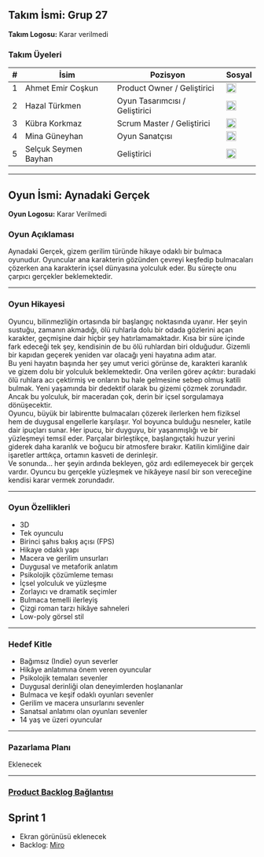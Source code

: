 ## Takım İsmi: Grup 27  
**Takım Logosu:** Karar verilmedi  

### Takım Üyeleri
<table>
  <thead>
    <tr>
      <th>#</th>
      <th>İsim</th>
      <th>Pozisyon</th>
      <th>Sosyal</th>
    </tr>
  </thead>
  <tbody>
    <tr >
      <td>1</td>
      <td>Ahmet Emir Coşkun</td>
      <td>Product Owner / Geliştirici</td>
      <td><a href="https://www.linkedin.com/in/ahmetemircoskun" target="_blank">
    <img src="https://cdn.jsdelivr.net/gh/devicons/devicon/icons/linkedin/linkedin-original.svg" alt="LinkedIn" width="20" height="20">
  </a></td>
    </tr>
    <tr>
      <td>2</td>
      <td>Hazal Türkmen</td>
      <td>Oyun Tasarımcısı / Geliştirici</td>
      <td><a href="https://www.linkedin.com/in/hazal-t%C3%BCrkmen-21754933a/" target="_blank">
    <img src="https://cdn.jsdelivr.net/gh/devicons/devicon/icons/linkedin/linkedin-original.svg" alt="LinkedIn" width="20" height="20">
  </a></td>
    </tr>
    <tr>
      <td>3</td>
      <td>Kübra Korkmaz</td>
      <td>Scrum Master / Geliştirici</td>
      <td><a href="https://www.linkedin.com/in/korkmazkubraa/" target="_blank">
    <img src="https://cdn.jsdelivr.net/gh/devicons/devicon/icons/linkedin/linkedin-original.svg" alt="LinkedIn" width="20" height="20">
  </a></td>
    </tr>
    <tr>
      <td>4</td>
      <td>Mina Güneyhan</td>
      <td>Oyun Sanatçısı</td>
      <td><a href="https://www.linkedin.com/in/mina-g%C3%BCneyhan-79a3b333a/?utm_source=share&utm_campaign=share_via&utm_content=profile&utm_medium=android_app" target="_blank">
    <img src="https://cdn.jsdelivr.net/gh/devicons/devicon/icons/linkedin/linkedin-original.svg" alt="LinkedIn" width="20" height="20">
  </a></td>
    </tr>
    <tr>
      <td>5</td>
      <td>Selçuk Seymen Bayhan</td>
      <td>Geliştirici</td>
      <td><a href="https://www.linkedin.com/in/selcukseymen0" target="_blank">
    <img src="https://cdn.jsdelivr.net/gh/devicons/devicon/icons/linkedin/linkedin-original.svg" alt="LinkedIn" width="20" height="20">
  </a></td>
    </tr>
  </tbody>
</table>

---

## Oyun İsmi: Aynadaki Gerçek  
**Oyun Logosu:** Karar Verilmedi  

### Oyun Açıklaması  
Aynadaki Gerçek, gizem gerilim türünde hikaye odaklı bir bulmaca oyunudur. Oyuncular ana karakterin gözünden çevreyi keşfedip bulmacaları çözerken ana karakterin içsel dünyasına yolculuk eder. Bu süreçte onu çarpıcı gerçekler beklemektedir.

---

### Oyun Hikayesi  
Oyuncu, bilinmezliğin ortasında bir başlangıç noktasında uyanır. Her şeyin sustuğu, zamanın akmadığı, ölü ruhlarla dolu bir odada gözlerini açan karakter, geçmişine dair hiçbir şey hatırlamamaktadır. Kısa bir süre içinde fark edeceği tek şey, kendisinin de bu ölü ruhlardan biri olduğudur. Gizemli bir kapıdan geçerek yeniden var olacağı yeni hayatına adım atar.  
Bu yeni hayatın başında her şey umut verici görünse de, karakteri karanlık ve gizem dolu bir yolculuk beklemektedir. Ona verilen görev açıktır: buradaki ölü ruhlara acı çektirmiş ve onların bu hale gelmesine sebep olmuş katili bulmak. Yeni yaşamında bir dedektif olarak bu gizemi çözmek zorundadır. Ancak bu yolculuk, bir maceradan çok, derin bir içsel sorgulamaya dönüşecektir.  
Oyuncu, büyük bir labirentte bulmacaları çözerek ilerlerken hem fiziksel hem de duygusal engellerle karşılaşır. Yol boyunca bulduğu nesneler, katile dair ipuçları sunar. Her ipucu, bir duyguyu, bir yaşanmışlığı ve bir yüzleşmeyi temsil eder. Parçalar birleştikçe, başlangıçtaki huzur yerini giderek daha karanlık ve boğucu bir atmosfere bırakır. Katilin kimliğine dair işaretler arttıkça, ortamın kasveti de derinleşir.  
Ve sonunda... her şeyin ardında bekleyen, göz ardı edilemeyecek bir gerçek vardır. Oyuncu bu gerçekle yüzleşmek ve hikâyeye nasıl bir son vereceğine kendisi karar vermek zorundadır.

---

### Oyun Özellikleri  

- 3D  
- Tek oyunculu  
- Birinci şahıs bakış açısı (FPS)  
- Hikaye odaklı yapı  
- Macera ve gerilim unsurları  
- Duygusal ve metaforik anlatım  
- Psikolojik çözümleme teması  
- İçsel yolculuk ve yüzleşme  
- Zorlayıcı ve dramatik seçimler  
- Bulmaca temelli ilerleyiş  
- Çizgi roman tarzı hikâye sahneleri  
- Low-poly görsel stil  

---

### Hedef Kitle  

- Bağımsız (Indie) oyun severler  
- Hikâye anlatımına önem veren oyuncular  
- Psikolojik temaları sevenler  
- Duygusal derinliği olan deneyimlerden hoşlananlar  
- Bulmaca ve keşif odaklı oyunları sevenler  
- Gerilim ve macera unsurlarını sevenler  
- Sanatsal anlatımı olan oyunları sevenler  
- 14 yaş ve üzeri oyuncular  

---

### Pazarlama Planı  
Eklenecek  

---

### [Product Backlog Bağlantısı](https://www.notion.so/22547d99163980b2b721f96411cd3c6f?v=22547d99163980a6a12c000ca6ba9577&source=copy_link)


## Sprint 1 
- Ekran görünüsü eklenecek
- Backlog: [Miro](https://miro.com/app/board/uXjVIij4-q4=/?share_link_id=114552763711)

